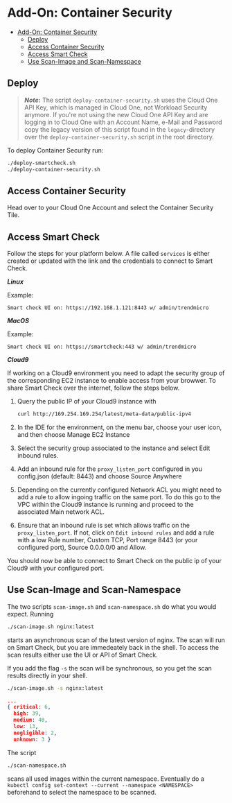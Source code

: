 # Add-On: Container Security

- [Add-On: Container Security](#add-on-container-security)
  - [Deploy](#deploy)
  - [Access Container Security](#access-container-security)
  - [Access Smart Check](#access-smart-check)
  - [Use Scan-Image and Scan-Namespace](#use-scan-image-and-scan-namespace)

## Deploy

> ***Note:*** The script `deploy-container-security.sh` uses the Cloud One API Key, which is managed in Cloud One, not Workload Security anymore. If you're not using the new Cloud One API Key and are logging in to Cloud One with an Account Name, e-Mail and Password copy the legacy version of this script found in the `legacy`-directory over the `deploy-container-security.sh` script in the root directory.

To deploy Container Security run:

```sh
./deploy-smartcheck.sh
./deploy-container-security.sh
```

## Access Container Security

Head over to your Cloud One Account and select the Container Security Tile.

## Access Smart Check

Follow the steps for your platform below. A file called `services` is either created or updated with the link and the credentials to connect to Smart Check.

***Linux***

Example:

`Smart check UI on: https://192.168.1.121:8443 w/ admin/trendmicro`

***MacOS***

Example:

`Smart check UI on: https://smartcheck:443 w/ admin/trendmicro`

***Cloud9***

If working on a Cloud9 environment you need to adapt the security group of the corresponding EC2 instance to enable access from your browwer. To share Smart Check over the internet, follow the steps below.

1. Query the public IP of your Cloud9 instance with

   ```sh
   curl http://169.254.169.254/latest/meta-data/public-ipv4
   ```

2. In the IDE for the environment, on the menu bar, choose your user icon, and then choose Manage EC2 Instance
3. Select the security group associated to the instance and select Edit inbound rules.
4. Add an inbound rule for the `proxy_listen_port` configured in you config.json (default: 8443) and choose Source Anywhere
5. Depending on the currently configured Network ACL you might need to add a rule to allow ingoing traffic on the same port. To do this go to the VPC within the Cloud9 instance is running and proceed to the associated Main network ACL.
6. Ensure that an inbound rule is set which allows traffic on the `proxy_listen_port`. If not, click on `Edit inbound rules` and add a rule with a low Rule number, Custom TCP, Port range 8443 (or your configured port), Source 0.0.0.0/0 and Allow.

You should now be able to connect to Smart Check on the public ip of your Cloud9 with your configured port.

</details>

## Use Scan-Image and Scan-Namespace

The two scripts `scan-image.sh` and `scan-namespace.sh` do what you would expect. Running

```sh
./scan-image.sh nginx:latest
```

starts an asynchronous scan of the latest version of nginx. The scan will run on Smart Check, but you are immedeately back in the shell. To access the scan results either use the UI or API of Smart Check.

If you add the flag `-s` the scan will be synchronous, so you get the scan results directly in your shell.

```sh
./scan-image.sh -s nginx:latest
```

```json
...
{ critical: 6,
  high: 39,
  medium: 40,
  low: 13,
  negligible: 2,
  unknown: 3 }
```

The script

```sh
./scan-namespace.sh
```

scans all used images within the current namespace. Eventually do a `kubectl config set-context --current --namespace <NAMESPACE>` beforehand to select the namespace to be scanned.
